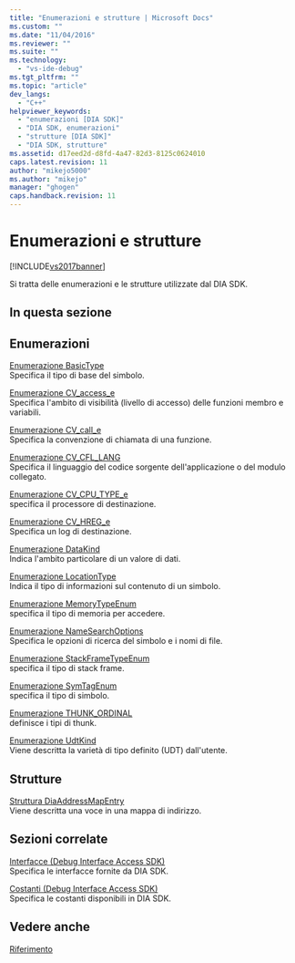 ```yaml
---
title: "Enumerazioni e strutture | Microsoft Docs"
ms.custom: ""
ms.date: "11/04/2016"
ms.reviewer: ""
ms.suite: ""
ms.technology: 
  - "vs-ide-debug"
ms.tgt_pltfrm: ""
ms.topic: "article"
dev_langs: 
  - "C++"
helpviewer_keywords: 
  - "enumerazioni [DIA SDK]"
  - "DIA SDK, enumerazioni"
  - "strutture [DIA SDK]"
  - "DIA SDK, strutture"
ms.assetid: d17eed2d-d8fd-4a47-82d3-8125c0624010
caps.latest.revision: 11
author: "mikejo5000"
ms.author: "mikejo"
manager: "ghogen"
caps.handback.revision: 11
---
```

# Enumerazioni e strutture
[!INCLUDE[vs2017banner](../../code-quality/includes/vs2017banner.md)]

Si tratta delle enumerazioni e le strutture utilizzate dal DIA SDK.  
  
## In questa sezione  
  
## Enumerazioni  
 [Enumerazione BasicType](../../debugger/debug-interface-access/basictype.md)  
 Specifica il tipo di base del simbolo.  
  
 [Enumerazione CV\_access\_e](../../debugger/debug-interface-access/cv-access-e.md)  
 Specifica l'ambito di visibilità \(livello di accesso\) delle funzioni membro e variabili.  
  
 [Enumerazione CV\_call\_e](../../debugger/debug-interface-access/cv-call-e.md)  
 Specifica la convenzione di chiamata di una funzione.  
  
 [Enumerazione CV\_CFL\_LANG](../../debugger/debug-interface-access/cv-cfl-lang.md)  
 Specifica il linguaggio del codice sorgente dell'applicazione o del modulo collegato.  
  
 [Enumerazione CV\_CPU\_TYPE\_e](../../debugger/debug-interface-access/cv-cpu-type-e.md)  
 specifica il processore di destinazione.  
  
 [Enumerazione CV\_HREG\_e](../../debugger/debug-interface-access/cv-hreg-e.md)  
 Specifica un log di destinazione.  
  
 [Enumerazione DataKind](../../debugger/debug-interface-access/datakind.md)  
 Indica l'ambito particolare di un valore di dati.  
  
 [Enumerazione LocationType](../../debugger/debug-interface-access/locationtype.md)  
 Indica il tipo di informazioni sul contenuto di un simbolo.  
  
 [Enumerazione MemoryTypeEnum](../../debugger/debug-interface-access/memorytypeenum.md)  
 specifica il tipo di memoria per accedere.  
  
 [Enumerazione NameSearchOptions](../../debugger/debug-interface-access/namesearchoptions.md)  
 Specifica le opzioni di ricerca del simbolo e i nomi di file.  
  
 [Enumerazione StackFrameTypeEnum](../../debugger/debug-interface-access/stackframetypeenum.md)  
 specifica il tipo di stack frame.  
  
 [Enumerazione SymTagEnum](../../debugger/debug-interface-access/symtagenum.md)  
 specifica il tipo di simbolo.  
  
 [Enumerazione THUNK\_ORDINAL](../../debugger/debug-interface-access/thunk-ordinal.md)  
 definisce i tipi di thunk.  
  
 [Enumerazione UdtKind](../../debugger/debug-interface-access/udtkind.md)  
 Viene descritta la varietà di tipo definito \(UDT\) dall'utente.  
  
## Strutture  
 [Struttura DiaAddressMapEntry](../../debugger/debug-interface-access/diaaddressmapentry.md)  
 Viene descritta una voce in una mappa di indirizzo.  
  
## Sezioni correlate  
 [Interfacce \(Debug Interface Access SDK\)](../../debugger/debug-interface-access/interfaces-debug-interface-access-sdk.md)  
 Specifica le interfacce fornite da DIA SDK.  
  
 [Costanti \(Debug Interface Access SDK\)](../../debugger/debug-interface-access/constants-debug-interface-access-sdk.md)  
 Specifica le costanti disponibili in DIA SDK.  
  
## Vedere anche  
 [Riferimento](../../debugger/debug-interface-access/debug-interface-access-sdk-reference.md)